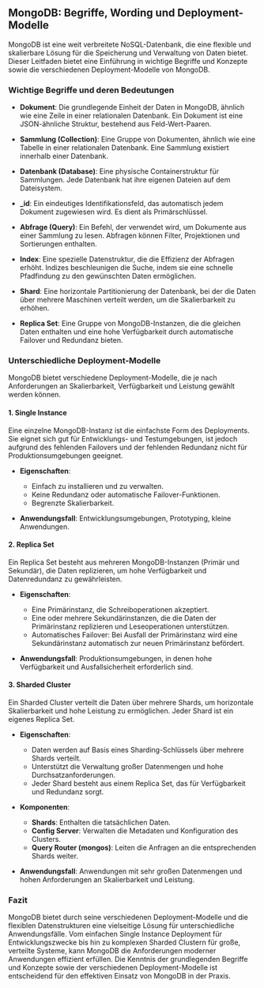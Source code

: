 ## MongoDB: Begriffe, Wording und Deployment-Modelle

MongoDB ist eine weit verbreitete NoSQL-Datenbank, die eine flexible und skalierbare Lösung für die Speicherung und Verwaltung von Daten bietet. Dieser Leitfaden bietet eine Einführung in wichtige Begriffe und Konzepte sowie die verschiedenen Deployment-Modelle von MongoDB.

### Wichtige Begriffe und deren Bedeutungen

- **Dokument**: Die grundlegende Einheit der Daten in MongoDB, ähnlich wie eine Zeile in einer relationalen Datenbank. Ein Dokument ist eine JSON-ähnliche Struktur, bestehend aus Feld-Wert-Paaren.

- **Sammlung (Collection)**: Eine Gruppe von Dokumenten, ähnlich wie eine Tabelle in einer relationalen Datenbank. Eine Sammlung existiert innerhalb einer Datenbank.

- **Datenbank (Database)**: Eine physische Containerstruktur für Sammlungen. Jede Datenbank hat ihre eigenen Dateien auf dem Dateisystem.

- **_id**: Ein eindeutiges Identifikationsfeld, das automatisch jedem Dokument zugewiesen wird. Es dient als Primärschlüssel.

- **Abfrage (Query)**: Ein Befehl, der verwendet wird, um Dokumente aus einer Sammlung zu lesen. Abfragen können Filter, Projektionen und Sortierungen enthalten.

- **Index**: Eine spezielle Datenstruktur, die die Effizienz der Abfragen erhöht. Indizes beschleunigen die Suche, indem sie eine schnelle Pfadfindung zu den gewünschten Daten ermöglichen.

- **Shard**: Eine horizontale Partitionierung der Datenbank, bei der die Daten über mehrere Maschinen verteilt werden, um die Skalierbarkeit zu erhöhen.

- **Replica Set**: Eine Gruppe von MongoDB-Instanzen, die die gleichen Daten enthalten und eine hohe Verfügbarkeit durch automatische Failover und Redundanz bieten.

### Unterschiedliche Deployment-Modelle

MongoDB bietet verschiedene Deployment-Modelle, die je nach Anforderungen an Skalierbarkeit, Verfügbarkeit und Leistung gewählt werden können.

#### 1. Single Instance

Eine einzelne MongoDB-Instanz ist die einfachste Form des Deployments. Sie eignet sich gut für Entwicklungs- und Testumgebungen, ist jedoch aufgrund des fehlenden Failovers und der fehlenden Redundanz nicht für Produktionsumgebungen geeignet.

- **Eigenschaften**:
  - Einfach zu installieren und zu verwalten.
  - Keine Redundanz oder automatische Failover-Funktionen.
  - Begrenzte Skalierbarkeit.

- **Anwendungsfall**: Entwicklungsumgebungen, Prototyping, kleine Anwendungen.

#### 2. Replica Set

Ein Replica Set besteht aus mehreren MongoDB-Instanzen (Primär und Sekundär), die Daten replizieren, um hohe Verfügbarkeit und Datenredundanz zu gewährleisten.

- **Eigenschaften**:
  - Eine Primärinstanz, die Schreiboperationen akzeptiert.
  - Eine oder mehrere Sekundärinstanzen, die die Daten der Primärinstanz replizieren und Leseoperationen unterstützen.
  - Automatisches Failover: Bei Ausfall der Primärinstanz wird eine Sekundärinstanz automatisch zur neuen Primärinstanz befördert.

- **Anwendungsfall**: Produktionsumgebungen, in denen hohe Verfügbarkeit und Ausfallsicherheit erforderlich sind.

#### 3. Sharded Cluster

Ein Sharded Cluster verteilt die Daten über mehrere Shards, um horizontale Skalierbarkeit und hohe Leistung zu ermöglichen. Jeder Shard ist ein eigenes Replica Set.

- **Eigenschaften**:
  - Daten werden auf Basis eines Sharding-Schlüssels über mehrere Shards verteilt.
  - Unterstützt die Verwaltung großer Datenmengen und hohe Durchsatzanforderungen.
  - Jeder Shard besteht aus einem Replica Set, das für Verfügbarkeit und Redundanz sorgt.

- **Komponenten**:
  - **Shards**: Enthalten die tatsächlichen Daten.
  - **Config Server**: Verwalten die Metadaten und Konfiguration des Clusters.
  - **Query Router (mongos)**: Leiten die Anfragen an die entsprechenden Shards weiter.

- **Anwendungsfall**: Anwendungen mit sehr großen Datenmengen und hohen Anforderungen an Skalierbarkeit und Leistung.

### Fazit

MongoDB bietet durch seine verschiedenen Deployment-Modelle und die flexiblen Datenstrukturen eine vielseitige Lösung für unterschiedliche Anwendungsfälle. Vom einfachen Single Instance Deployment für Entwicklungszwecke bis hin zu komplexen Sharded Clustern für große, verteilte Systeme, kann MongoDB die Anforderungen moderner Anwendungen effizient erfüllen. Die Kenntnis der grundlegenden Begriffe und Konzepte sowie der verschiedenen Deployment-Modelle ist entscheidend für den effektiven Einsatz von MongoDB in der Praxis.
